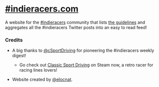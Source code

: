 # <a href="https://indieracers.com" target="_blank">#indieracers.com</a>

A website for the <a href="https://twitter.com/search?q=%23indieracers&f=live" target="_blank">#indieracers</a> community that lists [the guidelines](./guidelines.md) and aggregates all the #indieracers Twitter posts into an easy to read feed!

### Credits

* A big thanks to [@cSportDriving](https://twitter.com/cSportDriving "Check out Classic Sport Driving") for pioneering the #indieracers weekly digest!
  * Go check out [Classic Sport Driving](https://store.steampowered.com/app/1267580/Classic_Sport_Driving/) on Steam now, a retro racer for racing lines lovers!

* Website created by [@elocnat](https://twitter.com/elocnat "Check out Tristan Cole's Pro Driver -- #TCPDgame").
